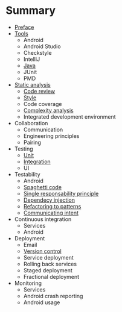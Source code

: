 # Summary

* [Preface](preface.md)
* [Tools](tools/README.md)
   * Android
   * Android Studio
   * Checkstyle
   * IntelliJ
   * [Java](tools/java.md)
   * JUnit
   * PMD
* [Static analysis](static_analysis/README.md)
   * [Code review](static_analysis/code_review.md)
   * [Style](static_analysis/style.md)
   * Code coverage
   * [Complexity analysis](static_analysis/complexity.md)
   * Integrated development environment
* Collaboration
   * Communication
   * Engineering principles
   * Pairing
* Testing
   * [Unit](testing/unit.md)
   * [Integration](testing/integration.md)
   * UI
* Testability
   * Android
   * [Spaghetti code](testability/spaghetti.md)
   * [Single responsability principle](testability/srp.md)
   * [Dependecy injection](testability/di.md)
   * [Refactoring to patterns](testability/pattern.md)
   * [Communicating intent](testability/intent.md)
* Continuous integration
   * Services
   * Android
* Deployment
   * Email
   * [Version control](deployment/version_control.md)
   * Service deployment
   * Rolling back services
   * Staged deployment
   * Fractional deployment
* Monitoring
   * Services
   * Android crash reporting
   * Android usage

